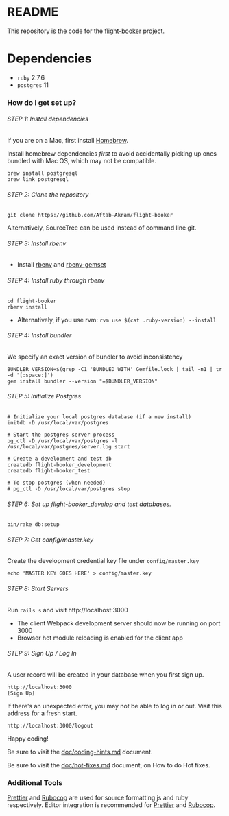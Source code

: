 # README

This repository is the code for the [flight-booker](https://github.com/Aftab-Akram/flight-booker) project.

# Dependencies

 - `ruby` 2.7.6
 - `postgres` 11


### How do I get set up? ###

###### STEP 1: Install dependencies
If you are on a Mac, first install [Homebrew](https://brew.sh/).

Install homebrew dependencies *first* to avoid accidentally picking up ones bundled with Mac OS, which may not be compatible.
```
brew install postgresql
brew link postgresql
```

###### STEP 2: Clone the repository
```
git clone https://github.com/Aftab-Akram/flight-booker
```

Alternatively, SourceTree can be used instead of command line git.


###### STEP 3: Install rbenv
* Install [rbenv](https://github.com/rbenv/rbenv) and [rbenv-gemset](https://github.com/jf/rbenv-gemset)


###### STEP 4: Install ruby through rbenv
```
cd flight-booker
rbenv install
```
* Alternatively, if you use rvm: `rvm use $(cat .ruby-version) --install`


###### STEP 4: Install bundler
We specify an exact version of bundler to avoid inconsistency
```
BUNDLER_VERSION=$(grep -C1 'BUNDLED WITH' Gemfile.lock | tail -n1 | tr -d '[:space:]')
gem install bundler --version "=$BUNDLER_VERSION"
```

###### STEP 5: Initialize Postgres
```
# Initialize your local postgres database (if a new install)
initdb -D /usr/local/var/postgres

# Start the postgres server process
pg_ctl -D /usr/local/var/postgres -l /usr/local/var/postgres/server.log start

# Create a development and test db
createdb flight-booker_development
createdb flight-booker_test

# To stop postgres (when needed)
# pg_ctl -D /usr/local/var/postgres stop
```

###### STEP 6: Set up flight-booker\_develop and test databases.
```
bin/rake db:setup
```

###### STEP 7: Get config/master.key
Create the development credential key file under ```config/master.key```

```
echo 'MASTER KEY GOES HERE' > config/master.key
```

###### STEP 8: Start Servers
Run `rails s` and visit http://localhost:3000

  * The client Webpack development server should now be running on port 3000
  * Browser hot module reloading is enabled for the client app

###### STEP 9: Sign Up / Log In

A user record will be created in your database when you first sign up.

```
http://localhost:3000
[Sign Up]
```


If there's an unexpected error, you may not be able to log in or out. Visit this
address for a fresh start.

```
http://localhost:3000/logout
```

Happy coding!

Be sure to visit the [doc/coding-hints.md](doc/coding-hints.md) document.

Be sure to visit the [doc/hot-fixes.md](doc/hot-fixes.md) document, on How to do Hot fixes.


### Additional Tools ###

[Prettier](https://prettier.io/docs/en/editors.html) and [Rubocop](https://rubocop.org/) are used for source formatting js and ruby respectively. Editor integration is recommended for [Prettier](https://prettier.io/docs/en/editors.html) and [Rubocop](https://docs.rubocop.org/rubocop/0.89/integration_with_other_tools.html).

